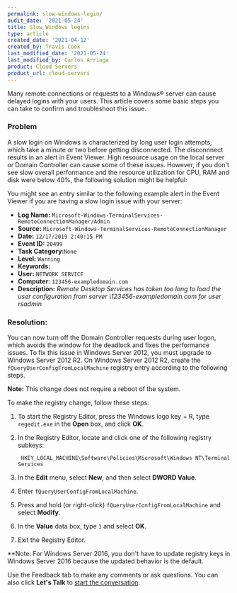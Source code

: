 ```yaml
---
permalink: slow-windows-login/
audit_date: '2021-05-24'
title: Slow Windows logins
type: article
created_date: '2021-04-12'
created_by: Travis Cook
last_modified_date: '2021-05-24'
last_modified_by: Carlos Arriaga
product: Cloud Servers
product_url: cloud-servers
---
```


Many remote connections or requests to a Windows&reg; server can cause delayed logins with
your users. This article covers some basic steps you can take to confirm and troubleshoot
this issue.

### Problem

A slow login on Windows is characterized by long user login attempts, which take a minute
or two before getting disconnected. The disconnnect results in an alert in Event Viewer.
High resource usage on the local server or Domain Controller can cause some of these
issues. However, if you don't see slow overall performance and the resource utilization
for CPU, RAM and disk were below 40%, the following solution might be helpful:

You might see an entry similar to the following example alert in the Event Viewer if you
are having a slow login issue with your server:

- **Log Name:**     `Microsoft-Windows-TerminalServices-RemoteConnectionManager/Admin`
- **Source:**       `Microsoft-Windows-TerminalServices-RemoteConnectionManager`
- **Date:**         `12/17/2019 2:40:15 PM`
- **Event ID:**     `20499`
- **Task Category:**`None`
- **Level:**        `Warning`
- **Keywords:**     
- **User:**         `NETWORK SERVICE`
- **Computer:**     `123456-exampledomain.com`
- **Description:**  *Remote Desktop Services has taken too long to load the user configuration from server \\123456-exampledomain.com for user rsadmin*

### Resolution:

You can now turn off the Domain Controller requests during user logon, which avoids the window for
the deadlock and fixes the performance issues. To fix this issue in Windows Server 2012, you must
upgrade to Windows Server 2012 R2. On Windows Server 2012 R2, create the `fQueryUserConfigFromLocalMachine`
registry entry according to the following steps.

**Note:** This change does not require a reboot of the system.

To make the registry change, follow these steps:

1. To start the Registry Editor, press the Windows logo key + R, type `regedit.exe` in the
   **Open** box, and click **OK**.  
2. In the Registry Editor, locate and click one of the following registry subkeys:

        HKEY_LOCAL_MACHINE\Software\Policies\Microsoft\Windows NT\Terminal Services

3. In the **Edit** menu, select **New**, and then select **DWORD Value**.
4. Enter `fQueryUserConfigFromLocalMachine`.
5. Press and hold (or right-click) `fQueryUserConfigFromLocalMachine` and select **Modify**.
6. In the **Value** data box, type `1` and select **OK**.
7. Exit the Registry Editor.

**Note: For Windows Server 2016, you don't have to update registry keys in Windows
Server 2016 because the updated behavior is the default.

Use the Feedback tab to make any comments or ask questions. You can also click
**Let's Talk** to [start the conversation](https://www.rackspace.com/). 
